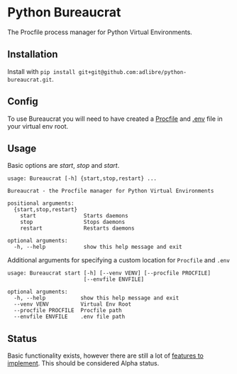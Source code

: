 # Python Bureaucrat

The Procfile process manager for Python Virtual Environments.

## Installation

Install with `pip install git+git@github.com:adlibre/python-bureaucrat.git`.

## Config

To use Bureaucrat you will need to have created a [Procfile](https://devcenter.heroku.com/articles/procfile) and
[.env](https://devcenter.heroku.com/articles/procfile#setting-local-environment-variables) file in your virtual env
root.

## Usage

Basic options are _start_, _stop_ and _start_.

    usage: Bureaucrat [-h] {start,stop,restart} ...

    Bureaucrat - the Procfile manager for Python Virtual Environments

    positional arguments:
      {start,stop,restart}
        start               Starts daemons
        stop                Stops daemons
        restart             Restarts daemons

    optional arguments:
      -h, --help            show this help message and exit


Additional arguments for specifying a custom location for `Procfile` and `.env`

    usage: Bureaucrat start [-h] [--venv VENV] [--procfile PROCFILE]
                            [--envfile ENVFILE]

    optional arguments:
      -h, --help           show this help message and exit
      --venv VENV          Virtual Env Root
      --procfile PROCFILE  Procfile path
      --envfile ENVFILE    .env file path


## Status

Basic functionality exists, however there are still a lot of [features to implement](TODO.md). 
This should be considered Alpha status.
